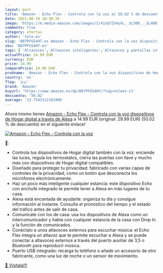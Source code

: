```yaml
---
layout: post
title: 'Amazon - Echo Flex - Controla con la voz al 50.02 % de descuento'
date: 2021-08-10 10:30:39
image: 'https://m.media-amazon.com/images/I/41xQ72S4yVL._SL500_._SL400_.jpg'
comments: true
category: ofertas
author: 'tole.es'
slug: 'B07PFG54H7-es Amazon - Echo Flex - Controla con la voz dispositivos de...'
sku: 'B07PFG54H7-es'
tags: [ 'Altavoces','Altavoces inteligentes','Altavoces y pantallas inteligentes Echo','Bricolaje y herramientas','Dispositivos Amazon','Dispositivos Amazon y Accesorios','Electrónica','Enchufes y accesorios','Equipos de audio y Hi-Fi','Instalación eléctrica','alexa','amazon', ]
actualPrice: 14.99 EUR
currency: EUR
price: 14.99
comparePrice: 29.99 EUR
prodname: 'Amazon - Echo Flex - Controla con la voz dispositivos de Hogar digital a través de Alexa'
country: 'es'
flag: '🇪🇸'
brand: 'Amazon'
buyurl: 'https://www.amazon.es/dp/B07PFG54H7/?tag=tolees-21'
descuento: '50.02'
average: '23.7543312101908'
---
```


Ahora mismo tienes [Amazon - Echo Flex - Controla con la voz dispositivos de Hogar digital a través de Alexa](https://www.amazon.es/dp/B07PFG54H7/?tag=tolees-21) a 14.99 EUR (original: 29.99 EUR) (50.02 %  de descuento) en el siguiente enlace!

[![Amazon - Echo Flex - Controla con la voz](https://m.media-amazon.com/images/I/41xQ72S4yVL._SL500_._SL400_.jpg)](https://www.amazon.es/dp/B07PFG54H7/?tag=tolees-21)

🔎:

- Controla tus dispositivos de Hogar digital también con la voz: enciende las luces, regula los termostatos, cierra las puertas con llave y mucho más con dispositivos de Hogar digital compatibles.
- Diseñado para proteger tu privacidad: fabricado con varias capas de controles de la privacidad, como un botón que desconecta los micrófonos electrónicamente.
- Haz un poco más inteligente cualquier estancia: este dispositivo Echo con enchufe integrado te permite tener a Alexa en más lugares de tu casa.
- Alexa está encantada de ayudarte: organiza tu día y consigue información al instante. Consulta el pronóstico del tiempo y el estado del tráfico antes de salir de casa.
- Comunícate con los de casa: usa los dispositivos de Alexa como un intercomunicador y habla con cualquier estancia de la casa con Drop In y la función de comunicados.
- Conéctalo a unos altavoces externos para escuchar música: el Echo Flex integra un altavoz que te permite escuchar a Alexa y se puede conectar a altavoces externos a través del puerto auxiliar de 3,5 o Bluetooth para reproducir música.
- Puerto USB integrado: recarga tu teléfono o añade un accesorio de otro fabricante, como una luz de noche o un sensor de movimiento.

[🛒 Visítala!!!](https://www.amazon.es/dp/B07PFG54H7/?tag=tolees-21)
